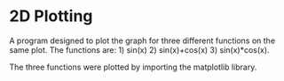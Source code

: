# 2D Plotting
A program designed to plot the graph for three different functions on the same plot. The functions are: 1) sin(x) 2) sin(x)+cos(x) 3) sin(x)*cos(x).

The three functions were plotted by importing the matplotlib library.
